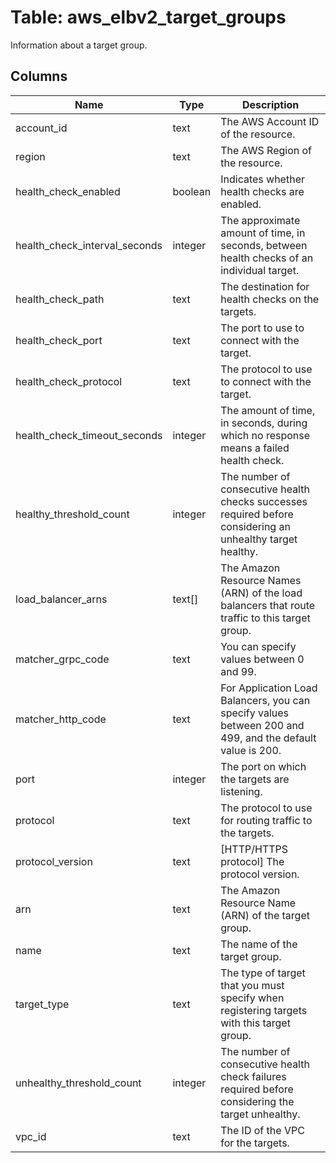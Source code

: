 
# Table: aws_elbv2_target_groups
Information about a target group.
## Columns
| Name        | Type           | Description  |
| ------------- | ------------- | -----  |
|account_id|text|The AWS Account ID of the resource.|
|region|text|The AWS Region of the resource.|
|health_check_enabled|boolean|Indicates whether health checks are enabled.|
|health_check_interval_seconds|integer|The approximate amount of time, in seconds, between health checks of an individual target.|
|health_check_path|text|The destination for health checks on the targets.|
|health_check_port|text|The port to use to connect with the target.|
|health_check_protocol|text|The protocol to use to connect with the target.|
|health_check_timeout_seconds|integer|The amount of time, in seconds, during which no response means a failed health check.|
|healthy_threshold_count|integer|The number of consecutive health checks successes required before considering an unhealthy target healthy.|
|load_balancer_arns|text[]|The Amazon Resource Names (ARN) of the load balancers that route traffic to this target group.|
|matcher_grpc_code|text|You can specify values between 0 and 99.|
|matcher_http_code|text|For Application Load Balancers, you can specify values between 200 and 499, and the default value is 200.|
|port|integer|The port on which the targets are listening.|
|protocol|text|The protocol to use for routing traffic to the targets.|
|protocol_version|text|[HTTP/HTTPS protocol] The protocol version.|
|arn|text|The Amazon Resource Name (ARN) of the target group.|
|name|text|The name of the target group.|
|target_type|text|The type of target that you must specify when registering targets with this target group.|
|unhealthy_threshold_count|integer|The number of consecutive health check failures required before considering the target unhealthy.|
|vpc_id|text|The ID of the VPC for the targets.|
